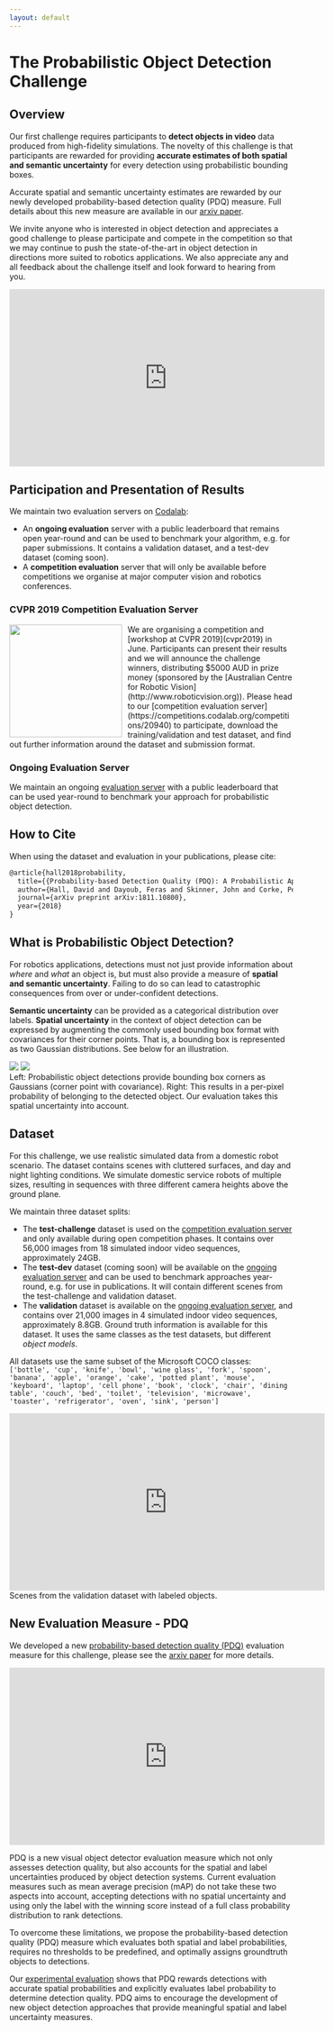 ```yaml
---
layout: default
---
```


# The Probabilistic Object Detection Challenge

<!-- <h2 class="project-tagline">Evaluating Uncertainty Estimation, Continuous Learning and Active Learning</h2> -->
## Overview
Our first challenge requires participants to **detect objects in video** data produced from high-fidelity simulations. The novelty of this challenge is that participants are rewarded for providing **accurate estimates of both spatial and semantic uncertainty** for every detection using probabilistic bounding boxes.

Accurate spatial and semantic uncertainty estimates are rewarded by our newly developed probability-based detection quality (PDQ) measure. Full details about this new measure are available in our [arxiv paper](https://arxiv.org/abs/1811.10800).

We invite anyone who is interested in object detection and appreciates a good challenge to please participate and compete in the competition so that we may continue to push the state-of-the-art in object detection in directions more suited to robotics applications. We also appreciate any and all feedback about the challenge itself and look forward to hearing from you.



<center>
<iframe width="560" height="315" src="https://www.youtube.com/embed/6TR97EKUlaM" frameborder="0" allow="accelerometer; autoplay; encrypted-media; gyroscope; picture-in-picture" allowfullscreen></iframe>
</center>


## Participation and Presentation of Results
We maintain two evaluation servers on [Codalab](http://www.codalab.org):
   * An **ongoing evaluation** server with a public leaderboard that remains open year-round and can be used to benchmark your algorithm, e.g. for paper submissions. It contains a validation dataset, and a test-dev dataset (coming soon).
   * A **competition evaluation** server that will only be available before competitions we organise at major computer vision and robotics conferences.



### CVPR 2019 Competition Evaluation Server
<img src="assets/img/CVPR19logo.jpg" width="200" style="float:left; margin-right:10px;">
We are organising a competition and [workshop at CVPR 2019](cvpr2019) in June. Participants can present their results and we will announce the challenge winners, distributing $5000 AUD in prize money (sponsored by the [Australian Centre for Robotic Vision](http://www.roboticvision.org)). Please head to our [competition evaluation server](https://competitions.codalab.org/competitions/20940) to participate, download the training/validation and test dataset, and find out further information around the dataset and submission format.


### Ongoing Evaluation Server
We maintain an ongoing [evaluation server](https://competitions.codalab.org/competitions/21727) with a public leaderboard that can be used year-round to benchmark your approach for probabilistic object detection.


## How to Cite
When using the dataset and evaluation in your publications, please cite:

```latex
@article{hall2018probability,
  title={{Probability-based Detection Quality (PDQ): A Probabilistic Approach to Detection Evaluation}},
  author={Hall, David and Dayoub, Feras and Skinner, John and Corke, Peter and Carneiro, Gustavo and S{\"u}nderhauf, Niko},
  journal={arXiv preprint arXiv:1811.10800},
  year={2018}
}
```



<!-- ![](assets/img/longbeach.png) -->

## What is Probabilistic Object Detection?
For robotics applications, detections must not just provide information about *where* and *what* an object is, but must also provide a measure of **spatial and semantic uncertainty**.
Failing to do so can lead to catastrophic consequences from over or under-confident detections.

**Semantic uncertainty** can be provided as a categorical distribution over labels. **Spatial uncertainty** in the context of object detection can be expressed by augmenting the commonly used bounding box format with covariances for their corner points. That is, a bounding box is represented as two Gaussian distributions. See below for an illustration.

<div class="img_row">
<img class="col half" src="assets/img/merged_gaussian_corners.png"/>  
<img class="col half" src="assets/img/merged_heatmap.png"/>  
</div>
<div class="col three caption">
      Left: Probabilistic object detections provide bounding box corners as Gaussians (corner point with covariance). Right: This results in a per-pixel probability of belonging to the detected object. Our evaluation takes this spatial uncertainty into account.
</div>

## Dataset
For this challenge, we use realistic simulated data from a domestic robot scenario. The dataset contains scenes with cluttered surfaces, and day and night lighting conditions. We simulate domestic service robots of multiple sizes, resulting in sequences with three different camera heights above the ground plane.


We maintain three dataset splits:
   * The **test-challenge** dataset is used on the [competition evaluation server](https://competitions.codalab.org/competitions/20940) and only available during open competition phases. It contains over 56,000 images from 18 simulated indoor video sequences, approximately 24GB.
   * The **test-dev** dataset (coming soon) will be available on the [ongoing evaluation server](https://competitions.codalab.org/competitions/21727) and can be used to benchmark approaches year-round, e.g. for use in publications. It will contain different scenes from the test-challenge and validation dataset.
   * The **validation** dataset is available on the [ongoing evaluation server](https://competitions.codalab.org/competitions/21727), and contains over 21,000 images in 4 simulated indoor video sequences, approximately 8.8GB. Ground truth information is available for this dataset. It uses the same classes as the test datasets, but different *object models*.





All datasets use the same subset of the Microsoft COCO classes:  
``['bottle', 'cup', 'knife', 'bowl', 'wine glass', 'fork', 'spoon', 'banana', 'apple', 'orange', 'cake', 'potted plant', 'mouse', 'keyboard', 'laptop', 'cell phone', 'book', 'clock', 'chair', 'dining table', 'couch', 'bed', 'toilet', 'television', 'microwave', 'toaster', 'refrigerator', 'oven', 'sink', 'person']``



<center>
<iframe width="560" height="315" src="https://www.youtube.com/embed/EffaE3pJyx8" frameborder="0" allow="accelerometer; autoplay; encrypted-media; gyroscope; picture-in-picture" allowfullscreen></iframe>
</center>
<div class="col three caption">
      Scenes from the validation dataset with labeled objects.
</div>

<!-- ![](https://c1.staticflickr.com/5/4852/46183850271_764bcaac56_o.png) -->



## New Evaluation Measure - PDQ

We developed a new [probability-based detection quality (PDQ)](https://arxiv.org/abs/1811.10800) evaluation measure for this challenge, please see the [arxiv paper](https://arxiv.org/abs/1811.10800) for more details.

<center>
<iframe width="560" height="315" src="https://www.youtube.com/embed/LzyTHktKUZ4" frameborder="0" allow="accelerometer; autoplay; encrypted-media; gyroscope; picture-in-picture" allowfullscreen></iframe>
</center>

PDQ is a new visual object detector evaluation measure
which not only assesses detection quality, but also accounts
for the spatial and label uncertainties produced by
object detection systems. Current evaluation measures such
as mean average precision (mAP) do not take these two aspects
into account, accepting detections with no spatial uncertainty
and using only the label with the winning score
instead of a full class probability distribution to rank detections.

To overcome these limitations, we propose the
probability-based detection quality (PDQ) measure which
evaluates both spatial and label probabilities, requires no
thresholds to be predefined, and optimally assigns groundtruth
objects to detections.

Our [experimental evaluation](https://arxiv.org/abs/1811.10800) shows that PDQ rewards detections with accurate spatial probabilities and explicitly evaluates label probability to determine detection quality. PDQ aims to encourage the
development of new object detection approaches that provide
meaningful spatial and label uncertainty measures.
